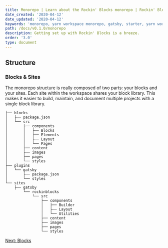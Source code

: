 ```yaml
---
title: Monorepo | Learn about the Rockin' Blocks monorepo | Rockin' Blocks
date_created: '2020-04-12'
date_updated: '2020-04-12'
keywords: 'monorepo, yarn workspace monorepo, gatsby, starter, yarn workspace, open source yarn workspace'
path: /docs/v0.1.0/monorepo
description: Getting set up with Rockin' Blocks is a breeze.
order: '3.0'
type: document
---
```

## Structure

### Blocks & Sites

The monorepo structure is really composed of two parts: your blocks and your sites. Each site within the workspace shares your block library. This makes it easier to build, maintain, and document multiple projects with a single block library.

```
├── blocks
│   ├── package.json
│   └── src
│       ├── components
│       │   ├── Blocks
│       │   ├── Elements
│       │   ├── Layout
│       │   └── Pages
│       ├── content
│       ├── images
│       ├── pages
│       └── styles
├── plugins
│   └── gatsby
│       ├── package.json
│       └── styles
└── sites
	├── gatsby
		└── rockinblocks
			└── src
				├── components
				│   ├── Builder
				│   ├── Layout
				│   └── Utilities
				├── content
				├── images
				├── pages
				└── styles
```

[Next: Blocks](/docs/v0.1.0/blocks)
